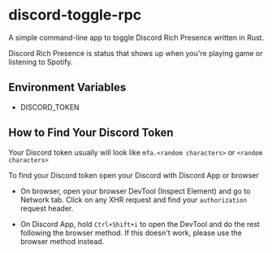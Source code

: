# discord-toggle-rpc

A simple command-line app to toggle Discord Rich Presence written in Rust.

Discord Rich Presence is status that shows up when you're playing game or listening to Spotify.

## Environment Variables
- DISCORD_TOKEN

## How to Find Your Discord Token

Your Discord token usually will look like
`mfa.<random characters>` or `<random characters>`

To find your Discord token open your Discord with Discord App or browser
- On browser, open your browser DevTool (Inspect Element) and go to Network tab.
Click on any XHR request and find your `authorization` request header.

- On Discord App, hold `Ctrl+Shift+i` to open the DevTool and do the rest following the browser method.
If this doesn't work, please use the browser method instead.
    

